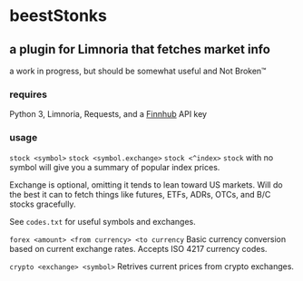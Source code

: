 # beestStonks

## a plugin for Limnoria that fetches market info

a work in progress, but should be somewhat useful and Not Broken™

### requires

Python 3, Limnoria, Requests, and a [Finnhub](https://finnhub.io) API key

### usage

```stock <symbol>```
```stock <symbol.exchange>```
```stock <^index>```
`stock` with no symbol will give you a summary of popular index prices.

Exchange is optional, omitting it tends to lean toward US markets. Will do the
best it can to fetch things like futures, ETFs, ADRs, OTCs, and B/C stocks
gracefully.

See `codes.txt` for useful symbols and exchanges.

```forex <amount> <from currency> <to currency```
Basic currency conversion based on current exchange rates. Accepts ISO 4217
currency codes.

```crypto <exchange> <symbol>```
Retrives current prices from crypto exchanges.
